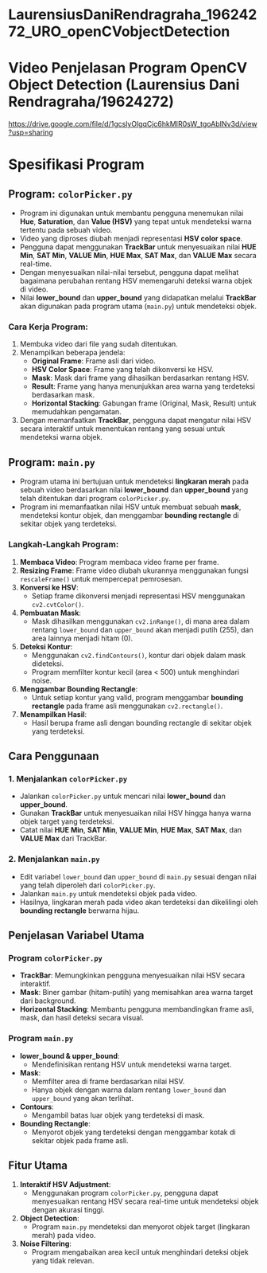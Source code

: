 # LaurensiusDaniRendragraha_19624272_URO_openCVobjectDetection
# Video Penjelasan Program OpenCV Object Detection (Laurensius Dani Rendragraha/19624272)
https://drive.google.com/file/d/1gcslyOlgqCjc6hkMIR0sW_tgoAbINv3d/view?usp=sharing 

# Spesifikasi Program

## Program: `colorPicker.py`
- Program ini digunakan untuk membantu pengguna menemukan nilai **Hue**, **Saturation**, dan **Value (HSV)** yang tepat untuk mendeteksi warna tertentu pada sebuah video.
- Video yang diproses diubah menjadi representasi **HSV color space**.
- Pengguna dapat menggunakan **TrackBar** untuk menyesuaikan nilai **HUE Min**, **SAT Min**, **VALUE Min**, **HUE Max**, **SAT Max**, dan **VALUE Max** secara real-time.
- Dengan menyesuaikan nilai-nilai tersebut, pengguna dapat melihat bagaimana perubahan rentang HSV memengaruhi deteksi warna objek di video.
- Nilai **lower_bound** dan **upper_bound** yang didapatkan melalui **TrackBar** akan digunakan pada program utama (`main.py`) untuk mendeteksi objek.

### Cara Kerja Program:
1. Membuka video dari file yang sudah ditentukan.
2. Menampilkan beberapa jendela:
   - **Original Frame**: Frame asli dari video.
   - **HSV Color Space**: Frame yang telah dikonversi ke HSV.
   - **Mask**: Mask dari frame yang dihasilkan berdasarkan rentang HSV.
   - **Result**: Frame yang hanya menunjukkan area warna yang terdeteksi berdasarkan mask.
   - **Horizontal Stacking**: Gabungan frame (Original, Mask, Result) untuk memudahkan pengamatan.
3. Dengan memanfaatkan **TrackBar**, pengguna dapat mengatur nilai HSV secara interaktif untuk menentukan rentang yang sesuai untuk mendeteksi warna objek.

## Program: `main.py`
- Program utama ini bertujuan untuk mendeteksi **lingkaran merah** pada sebuah video berdasarkan nilai **lower_bound** dan **upper_bound** yang telah ditentukan dari program `colorPicker.py`.
- Program ini memanfaatkan nilai HSV untuk membuat sebuah **mask**, mendeteksi kontur objek, dan menggambar **bounding rectangle** di sekitar objek yang terdeteksi.

### Langkah-Langkah Program:
1. **Membaca Video**: Program membaca video frame per frame.
2. **Resizing Frame**: Frame video diubah ukurannya menggunakan fungsi `rescaleFrame()` untuk mempercepat pemrosesan.
3. **Konversi ke HSV**:
   - Setiap frame dikonversi menjadi representasi HSV menggunakan `cv2.cvtColor()`.
4. **Pembuatan Mask**:
   - Mask dihasilkan menggunakan `cv2.inRange()`, di mana area dalam rentang `lower_bound` dan `upper_bound` akan menjadi putih (255), dan area lainnya menjadi hitam (0).
5. **Deteksi Kontur**:
   - Menggunakan `cv2.findContours()`, kontur dari objek dalam mask dideteksi.
   - Program memfilter kontur kecil (area < 500) untuk menghindari noise.
6. **Menggambar Bounding Rectangle**:
   - Untuk setiap kontur yang valid, program menggambar **bounding rectangle** pada frame asli menggunakan `cv2.rectangle()`.
7. **Menampilkan Hasil**:
   - Hasil berupa frame asli dengan bounding rectangle di sekitar objek yang terdeteksi.

## Cara Penggunaan

### 1. Menjalankan `colorPicker.py`
- Jalankan `colorPicker.py` untuk mencari nilai **lower_bound** dan **upper_bound**.
- Gunakan **TrackBar** untuk menyesuaikan nilai HSV hingga hanya warna objek target yang terdeteksi.
- Catat nilai **HUE Min**, **SAT Min**, **VALUE Min**, **HUE Max**, **SAT Max**, dan **VALUE Max** dari TrackBar.

### 2. Menjalankan `main.py`
- Edit variabel `lower_bound` dan `upper_bound` di `main.py` sesuai dengan nilai yang telah diperoleh dari `colorPicker.py`.
- Jalankan `main.py` untuk mendeteksi objek pada video.
- Hasilnya, lingkaran merah pada video akan terdeteksi dan dikelilingi oleh **bounding rectangle** berwarna hijau.

## Penjelasan Variabel Utama

### Program `colorPicker.py`
- **TrackBar**: Memungkinkan pengguna menyesuaikan nilai HSV secara interaktif.
- **Mask**: Biner gambar (hitam-putih) yang memisahkan area warna target dari background.
- **Horizontal Stacking**: Membantu pengguna membandingkan frame asli, mask, dan hasil deteksi secara visual.

### Program `main.py`
- **lower_bound & upper_bound**:
  - Mendefinisikan rentang HSV untuk mendeteksi warna target.
- **Mask**:
  - Memfilter area di frame berdasarkan nilai HSV.
  - Hanya objek dengan warna dalam rentang `lower_bound` dan `upper_bound` yang akan terlihat.
- **Contours**:
  - Mengambil batas luar objek yang terdeteksi di mask.
- **Bounding Rectangle**:
  - Menyorot objek yang terdeteksi dengan menggambar kotak di sekitar objek pada frame asli.

## Fitur Utama
1. **Interaktif HSV Adjustment**:
   - Menggunakan program `colorPicker.py`, pengguna dapat menyesuaikan rentang HSV secara real-time untuk mendeteksi objek dengan akurasi tinggi.
2. **Object Detection**:
   - Program `main.py` mendeteksi dan menyorot objek target (lingkaran merah) pada video.
3. **Noise Filtering**:
   - Program mengabaikan area kecil untuk menghindari deteksi objek yang tidak relevan.

